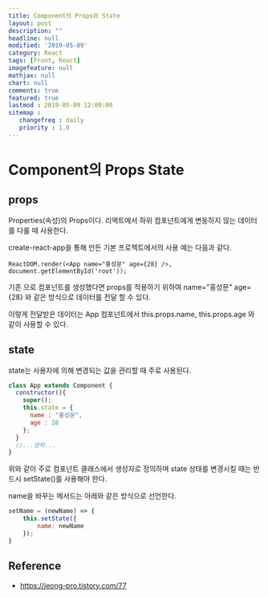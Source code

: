 ```yaml
---
title: Component의 Props와 State
layout: post
description: ""
headline: null
modified: '2019-05-09'
category: React
tags: [Front, React]
imagefeature: null
mathjax: null
chart: null
comments: true
featured: true
lastmod : 2019-05-09 12:00:00
sitemap :  
   changefreq : daily
   priority : 1.0
---
```

  
# Component의 Props State

## props  
  
Properties(속성)의 Props이다. 리액트에서 하위 컴포넌트에게 변동하지 않는 데이터를 다룰 때 사용한다.  
  
create-react-app을 통해 만든 기본 프로젝트에서의 사용 예는 다음과 같다.  
  
```JSX
ReactDOM.render(<App name="홍성문" age={28} />, document.getElementById('root'));  
```  
  
기존 <App /> 으로 컴포넌트를 생성했다면 props를 적용하기 위하여 name="홍성문" age={28} 와 같은 방식으로 데이터를 전달 할 수 있다.  
    
이렇게 전달받은 데이터는 App 컴포넌트에서 this.props.name, this.props.age 와 같이 사용할 수 있다.  
  
## state  
  
state는 사용자에 의해 변경되는 값을 관리할 때 주로 사용된다.  
  
```javascript
class App extends Component {
  constructor(){
    super();
    this.state = {
      name : "홍성문",
      age : 28
    };
  }
  //...생략...
}
```  
  
위와 같이 주로 컴포넌트 클래스에서 생성자로 정의하며 state 상태를 변경시킬 때는 반드시 setState()를 사용해야 한다. 
  
name을 바꾸는 메서드는 아래와 같은 방식으로 선언한다.
  
```javascript
setName = (newName) => {
	this.setState({
		name: newName
	});
}
```  
  

## Reference  
- https://jeong-pro.tistory.com/77